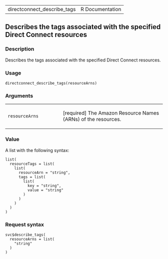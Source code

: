 <table style="width: 100%;">
<tbody>
<tr class="odd">
<td>directconnect_describe_tags</td>
<td style="text-align: right;">R Documentation</td>
</tr>
</tbody>
</table>

## Describes the tags associated with the specified Direct Connect resources

### Description

Describes the tags associated with the specified Direct Connect
resources.

### Usage

    directconnect_describe_tags(resourceArns)

### Arguments

<table>
<colgroup>
<col style="width: 35%" />
<col style="width: 65%" />
</colgroup>
<tbody>
<tr class="odd">
<td><code
id="directconnect_describe_tags_:_resourceArns">resourceArns</code></td>
<td><p>[required] The Amazon Resource Names (ARNs) of the
resources.</p></td>
</tr>
</tbody>
</table>

### Value

A list with the following syntax:

    list(
      resourceTags = list(
        list(
          resourceArn = "string",
          tags = list(
            list(
              key = "string",
              value = "string"
            )
          )
        )
      )
    )

### Request syntax

    svc$describe_tags(
      resourceArns = list(
        "string"
      )
    )

